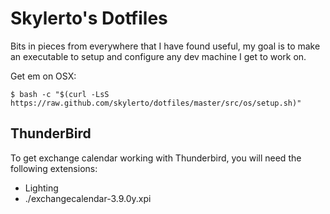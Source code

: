 # Skylerto's Dotfiles

Bits in pieces from everywhere that I have found useful, my goal is to make an
executable to setup and configure any dev machine I get to work on.

Get em on OSX:

```
$ bash -c "$(curl -LsS https://raw.github.com/skylerto/dotfiles/master/src/os/setup.sh)"
```

## ThunderBird

To get exchange calendar working with Thunderbird, you will need the following
extensions:

- Lighting  
- ./exchangecalendar-3.9.0y.xpi  
